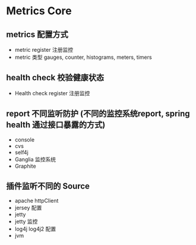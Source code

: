 # Metrics Core

## metrics 配置方式

- metric register 注册监控
- metric 类型 gauges, counter, histograms, meters, timers

## health check 校验健康状态

- Health check register 注册监控

## report 不同监听防护 (不同的监控系统report, spring health 通过接口暴露的方式)

- console
- cvs
- self4j
- Ganglia 监控系统
- Graphite

## 插件监听不同的 Source

- apache httpClient
- jersey 配置
- jetty
- jetty 监控
- log4j log4j2 配置
- jvm
